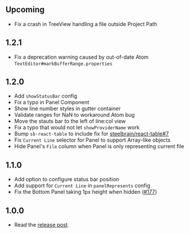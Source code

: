 ## Upcoming

* Fix a crash in TreeView handling a file outside Project Path

## 1.2.1

* Fix a deprecation warning caused by out-of-date Atom `TextEditor#markBufferRange.properties`

## 1.2.0

* Add `showStatusBar` config
* Fix a typo in Panel Component
* Show line number styles in gutter container
* Validate ranges for NaN to workaround Atom bug
* Move the stauts bar to the left of line:col view
* Fix a typo that would not let `showProviderName` work
* Bump `sb-react-table` to include fix for [steelbrain/react-table#7](https://github.com/steelbrain/react-table/issues/7)
* Fix `Current Line` selector for Panel to support Array-like objects
* Hide Panel's `File` column when Panel is only representing current file

## 1.1.0

* Add option to configure status bar position
* Add support for `Current Line` in `panelRepresents` config
* Fix the Bottom Panel taking 1px height when hidden ([#177](https://github.com/steelbrain/linter-ui-default/pull/177))

## 1.0.0

* Read the [release post](http://steelbrain.me/2017/03/13/linter-v2-released.html).
